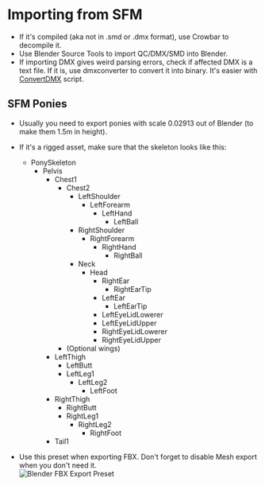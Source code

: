 # Importing from SFM #

+ If it's compiled (aka not in .smd or .dmx format), use Crowbar to decompile it.
+ Use Blender Source Tools to import QC/DMX/SMD into Blender.
+ If importing DMX gives weird parsing errors, check if affected DMX is a text file. If it is, use dmxconverter to convert it into binary. It's easier with [ConvertDMX](ConvertDMX.py) script.

## SFM Ponies ##

+ Usually you need to export ponies with scale 0.02913 out of Blender (to make them 1.5m in height).

+ If it's a rigged asset, make sure that the skeleton looks like this:
    + PonySkeleton
        + Pelvis
            + Chest1
                + Chest2
                    + LeftShoulder
                        + LeftForearm
                            + LeftHand
                                + LeftBall
                    + RightShoulder
                        + RightForearm
                            + RightHand
                                + RightBall
                    + Neck
                        + Head
                            + RightEar
                                + RightEarTip
                            + LeftEar
                                + LeftEarTip
                            + LeftEyeLidLowerer
                            + LeftEyeLidUpper
                            + RightEyeLidLowerer
                            + RightEyeLidUpper
                + (Optional wings)
            + LeftThigh
                + LeftButt
                + LeftLeg1
                    + LeftLeg2
                        + LeftFoot
            + RightThigh
                + RightButt
                + RightLeg1
                    + RightLeg2
                        + RightFoot
            + Tail1

+ Use this preset when exporting FBX. Don't forget to disable Mesh export when you don't need it.  
![Blender FBX Export Preset](Blender%20FBX%20Export%20Preset.png)
